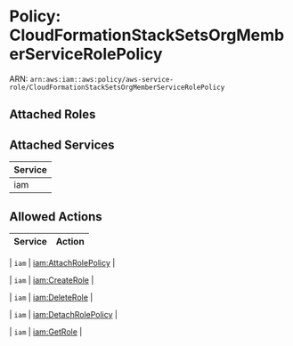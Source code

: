 # Policy: CloudFormationStackSetsOrgMemberServiceRolePolicy

ARN: `arn:aws:iam::aws:policy/aws-service-role/CloudFormationStackSetsOrgMemberServiceRolePolicy`

## Attached Roles

## Attached Services

| Service |
|---------|
| iam |

## Allowed Actions

| Service | Action |
|:-------:|--------|

| `iam` | [iam:AttachRolePolicy](../actions.md#iam:attachrolepolicy) |

| `iam` | [iam:CreateRole](../actions.md#iam:createrole) |

| `iam` | [iam:DeleteRole](../actions.md#iam:deleterole) |

| `iam` | [iam:DetachRolePolicy](../actions.md#iam:detachrolepolicy) |

| `iam` | [iam:GetRole](../actions.md#iam:getrole) |
